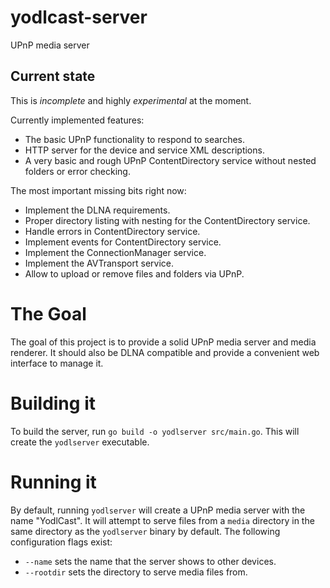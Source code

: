 # yodlcast-server
UPnP media server

## Current state

This is *incomplete* and highly *experimental* at the moment.

Currently implemented features:

* The basic UPnP functionality to respond to searches.
* HTTP server for the device and service XML descriptions.
* A very basic and rough UPnP ContentDirectory service without nested folders or error checking.

The most important missing bits right now:

* Implement the DLNA requirements.
* Proper directory listing with nesting for the ContentDirectory service.
* Handle errors in ContentDirectory service.
* Implement events for ContentDirectory service.
* Implement the ConnectionManager service.
* Implement the AVTransport service.
* Allow to upload or remove files and folders via UPnP.

# The Goal

The goal of this project is to provide a solid UPnP media server and media renderer.
It should also be DLNA compatible and provide a convenient web interface to manage it.

# Building it
To build the server, run `go build -o yodlserver src/main.go`. This will create the `yodlserver` executable.

# Running it
By default, running `yodlserver` will create a UPnP media server with the name "YodlCast".
It will attempt to serve files from a `media` directory in the same directory as the `yodlserver` binary by default. The following configuration flags exist:

* `--name` sets the name that the server shows to other devices.
* `--rootdir` sets the directory to serve media files from.